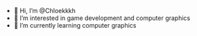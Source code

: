 - 👋 Hi, I’m @Chloekkkh
- 👀 I’m interested in game development and computer graphics
- 🌱 I’m currently learning computer graphics

<!---
Chloekkkh/Chloekkkh is a ✨ special ✨ repository because its `README.md` (this file) appears on your GitHub profile.
You can click the Preview link to take a look at your changes.
--->
